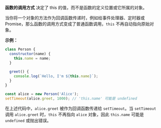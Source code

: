 **函数的调用方式** 决定了 this 的值，而不是函数的定义位置或它所属的对象。

当你将一个对象的方法作为回调函数传递时，例如给事件处理器、定时器或 Promise，那么函数的调用方式变成了普通函数调用，`this` 不再自动指向原始对象。

**示例：**

```javascript
class Person {
  constructor(name) {
    this.name = name;
  }
  
  greet() {
    console.log(`Hello, I'm ${this.name}`);
  }
}

const alice = new Person('Alice');
setTimeout(alice.greet, 1000); // 'this.name' 可能是 undefined
```

在上述代码中，`alice.greet` 被作为回调函数传递给 `setTimeout`。当 `setTimeout` 调用 `alice.greet` 时，`this` 不再指向 `alice` 对象，因此 `this.name` 可能是 `undefined` 或抛出错误。

